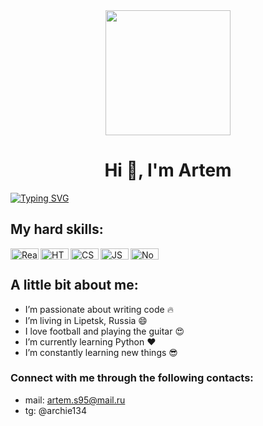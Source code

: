 <div id="header" align="center">
  <img src="https://media.giphy.com/media/bcKmIWkUMCjVm/giphy.gif" width="200"/>
</div>

<h1 align="center">Hi 👋, I'm Artem</h1>

[![Typing SVG](https://readme-typing-svg.herokuapp.com?color=%2336BCF7&lines=I’m+Fullstack+Developer)](https://git.io/typing-svg)

<h2 align="left">My hard skills:</h2>

<img align="left" alt="React" width="45px" height="18px" src="https://img.shields.io/badge/react-%2320232a.svg?style=for-the-badge&logo=react&logoColor=%2361DAFB"/>
<img align="left" alt="HTML5" width="45px" height="18px" src="https://img.shields.io/badge/html5-%23E34F26.svg?style=for-the-badge&logo=html5&logoColor=white"/>
<img align="left" alt="CSS3" width="45px" height="18px" src="https://img.shields.io/badge/css3-%231572B6.svg?style=for-the-badge&logo=css3&logoColor=white"/>
<img align="left" alt="JS" width="45px" height="18px" src="https://img.shields.io/badge/javascript-%23323330.svg?style=for-the-badge&logo=javascript&logoColor=%23F7DF1E"/>
<img align="left" alt="Node.js" width="45px" height="18px" src="https://img.shields.io/badge/node.js-6DA55F?style=for-the-badge&logo=node.js&logoColor=white"/>

</br>

## A little bit about me:
- I’m passionate about writing code :fire:
- I’m living in Lipetsk, Russia :smile:
- I love football and playing the guitar :heart_eyes:
- I’m currently learning Python :heart:
- I’m constantly learning new things :sunglasses:

### Connect with me through the following contacts: 
- mail: artem.s95@mail.ru
- tg: @archie134
